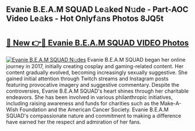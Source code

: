 ## Evanie B.E.A.M SQUAD Le𝚊ked N𝚞de - Part-AOC Video Le𝚊ks - Hot Onlyf𝚊ns Photos 8JQ5t

# <h2><a href="http://ac49971.deff.icu/?id=Evanie+B.E.A.M+SQUAD">🔗 New 👉🔴 Evanie B.E.A.M SQUAD VIDEO Photos</a></h2>

[![Evanie B.E.A.M SQUAD N𝚞des](https://i.imgur.com/rIISA9y.gif)](http://ac49971.deff.icu/?id=Evanie+B.E.A.M+SQUAD)
Evanie B.E.A.M SQUAD began her online journey in 2017, initially creating cosplay and gaming-related content. Her content gradually evolved, becoming increasingly sexually suggestive. She gained initial attention through Twitch streams and Instagram posts featuring provocative imagery and suggestive commentary. Despite the controversies, Evanie B.E.A.M SQUAD's heart shines through her charitable endeavors. She has been involved in various philanthropic initiatives, including raising awareness and funds for charities such as the Make-A-Wish Foundation and the American Cancer Society. Evanie B.E.A.M SQUAD's compassionate nature and commitment to making a difference have earned her the respect and admiration of her fans.
